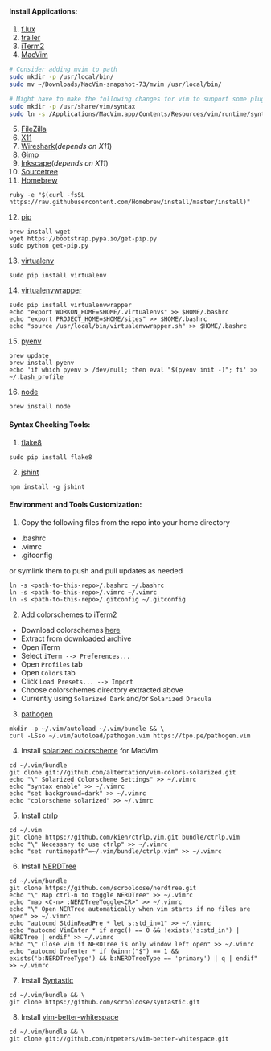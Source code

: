 #### Install Applications: ####
1. [f.lux](https://justgetflux.com/)
2. [trailer](http://dev.housetrip.com/trailer/)
3. [iTerm2](http://iterm2.com/)
4. [MacVim](https://github.com/b4winckler/macvim/releases)

  ```bash
  # Consider adding mvim to path
  sudo mkdir -p /usr/local/bin/
  sudo mv ~/Downloads/MacVim-snapshot-73/mvim /usr/local/bin/
  
  # Might have to make the following changes for vim to support some plugins we install later.
  sudo mkdir -p /usr/share/vim/syntax
  sudo ln -s /Applications/MacVim.app/Contents/Resources/vim/runtime/syntax/syntax.vim /usr/share/vim/syntax/syntax.vim
  ```

5. [FileZilla](https://filezilla-project.org/)
6. [X11](http://xquartz.macosforge.org/trac)
7. [Wireshark](https://www.wireshark.org/download.html)(_depends on X11_)
8. [Gimp](http://www.gimp.org/)
9. [Inkscape](http://www.inkscape.org/en/)(_depends on X11_)
10. [Sourcetree](http://www.sourcetreeapp.com/)
11. [Homebrew](http://brew.sh/)

  ```
  ruby -e "$(curl -fsSL https://raw.githubusercontent.com/Homebrew/install/master/install)"
  ```

12. [pip](http://pip.readthedocs.org/en/latest/installing.html)

  ```
  brew install wget
  wget https://bootstrap.pypa.io/get-pip.py
  sudo python get-pip.py
  ```

13. [virtualenv](http://virtualenv.readthedocs.org/en/latest/virtualenv.html#installation)

  ```
  sudo pip install virtualenv
  ```

14. [virtualenvwrapper](http://virtualenvwrapper.readthedocs.org/en/latest/)

  ```
  sudo pip install virtualenvwrapper
  echo "export WORKON_HOME=$HOME/.virtualenvs" >> $HOME/.bashrc
  echo "export PROJECT_HOME=$HOME/sites" >> $HOME/.bashrc
  echo "source /usr/local/bin/virtualenvwrapper.sh" >> $HOME/.bashrc
  ```

15. [pyenv](https://github.com/yyuu/pyenv)

  ```
  brew update
  brew install pyenv
  echo 'if which pyenv > /dev/null; then eval "$(pyenv init -)"; fi' >> ~/.bash_profile
  ```

16. [node](https://github.com/joyent/node/wiki/Installing-Node.js-via-package-manager)

  ```
  brew install node
  ```

#### Syntax Checking Tools: ####
1. [flake8](https://flake8.readthedocs.org/)

  ```
  sudo pip install flake8
  ```

2. [jshint](http://www.jshint.com/install/)

  ```
  npm install -g jshint
  ```

#### Environment and Tools Customization: ####
1. Copy the following files from the repo into your home directory
 * .bashrc
 * .vimrc
 * .gitconfig

  or symlink them to push and pull updates as needed

  ```
  ln -s <path-to-this-repo>/.bashrc ~/.bashrc
  ln -s <path-to-this-repo>/.vimrc ~/.vimrc
  ln -s <path-to-this-repo>/.gitconfig ~/.gitconfig
  ```

2. Add colorschemes to iTerm2
 * Download colorschemes [here](http://iterm2colorschemes.com/)
 * Extract from downloaded archive
 * Open iTerm
 * Select `iTerm --> Preferences...`
 * Open `Profiles` tab
 * Open `Colors` tab
 * Click `Load Presets... --> Import`
 * Choose colorschemes directory extracted above
 * Currently using `Solarized Dark` and/or `Solarized Dracula`
3. [pathogen](https://github.com/tpope/vim-pathogen)

  ```
  mkdir -p ~/.vim/autoload ~/.vim/bundle && \
  curl -LSso ~/.vim/autoload/pathogen.vim https://tpo.pe/pathogen.vim
  ```

4. Install [solarized colorscheme](http://ethanschoonover.com/solarized/vim-colors-solarized) for MacVim

  ```
  cd ~/.vim/bundle
  git clone git://github.com/altercation/vim-colors-solarized.git
  echo "\" Solarized Colorscheme Settings" >> ~/.vimrc
  echo "syntax enable" >> ~/.vimrc
  echo "set background=dark" >> ~/.vimrc
  echo "colorscheme solarized" >> ~/.vimrc
  ```

5. Install [ctrlp](http://kien.github.io/ctrlp.vim/#installation)

  ```
  cd ~/.vim
  git clone https://github.com/kien/ctrlp.vim.git bundle/ctrlp.vim
  echo "\" Necessary to use ctrlp" >> ~/.vimrc
  echo "set runtimepath^=~/.vim/bundle/ctrlp.vim" >> ~/.vimrc
  ```

6. Install [NERDTree](https://github.com/scrooloose/nerdtree)

  ```
  cd ~/.vim/bundle
  git clone https://github.com/scrooloose/nerdtree.git
  echo "\" Map ctrl-n to toggle NERDTree" >> ~/.vimrc
  echo "map <C-n> :NERDTreeToggle<CR>" >> ~/.vimrc
  echo "\" Open NERTree automatically when vim starts if no files are open" >> ~/.vimrc
  echo "autocmd StdinReadPre * let s:std_in=1" >> ~/.vimrc
  echo "autocmd VimEnter * if argc() == 0 && !exists('s:std_in') | NERDTree | endif" >> ~/.vimrc
  echo "\" Close vim if NERDTree is only window left open" >> ~/.vimrc
  echo "autocmd bufenter * if (winnr("$") == 1 && exists('b:NERDTreeType') && b:NERDTreeType == 'primary') | q | endif" >> ~/.vimrc
  ```

7. Install [Syntastic](https://github.com/scrooloose/syntastic)

  ```
  cd ~/.vim/bundle && \
  git clone https://github.com/scrooloose/syntastic.git
  ```

8. Install [vim-better-whitespace](https://github.com/ntpeters/vim-better-whitespace)

  ```
  cd ~/.vim/bundle && \
  git clone git://github.com/ntpeters/vim-better-whitespace.git
  ```
